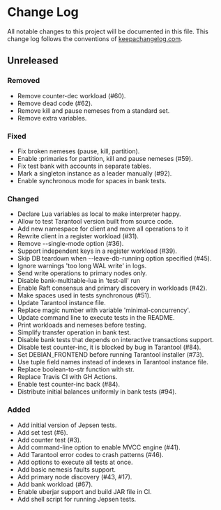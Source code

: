 # Change Log

All notable changes to this project will be documented in this file. This
change log follows the conventions of
[keepachangelog.com](https://keepachangelog.com/).

## Unreleased

### Removed

- Remove counter-dec workload (#60).
- Remove dead code (#62).
- Remove kill and pause nemeses from a standard set.
- Remove extra variables.

### Fixed

- Fix broken nemeses (pause, kill, partition).
- Enable :primaries for partition, kill and pause nemeses (#59).
- Fix test bank with accounts in separate tables.
- Mark a singleton instance as a leader manually (#92).
- Enable synchronous mode for spaces in bank tests.

### Changed

- Declare Lua variables as local to make interpreter happy.
- Allow to test Tarantool version built from source code.
- Add new namespace for client and move all operations to it
- Rewrite client in a register workload (#31).
- Remove --single-mode option (#36).
- Support independent keys in a register workload (#39).
- Skip DB teardown when --leave-db-running option specified (#45).
- Ignore warnings 'too long WAL write' in logs.
- Send write operations to primary nodes only.
- Disable bank-multitable-lua in 'test-all' run
- Enable Raft consensus and primary discovery in workloads (#42).
- Make spaces used in tests synchronous (#51).
- Update Tarantool instance file.
- Replace magic number with variable 'minimal-concurrency'.
- Update command line to execute tests in the README.
- Print workloads and nemeses before testing.
- Simplify transfer operation in bank test.
- Disable bank tests that depends on interactive transactions support.
- Disable test counter-inc, it is blocked by bug in Tarantool (#84).
- Set DEBIAN_FRONTEND before running Tarantool installer (#73).
- Use tuple field names instead of indexes in Tarantool instance file.
- Replace boolean-to-str function with str.
- Replace Travis CI with GH Actions.
- Enable test counter-inc back (#84).
- Distribute initial balances uniformly in bank tests (#94).

### Added

- Add initial version of Jepsen tests.
- Add set test (#6).
- Add counter test (#3).
- Add command-line option to enable MVCC engine (#41).
- Add Tarantool error codes to crash patterns (#46).
- Add options to execute all tests at once.
- Add basic nemesis faults support.
- Add primary node discovery (#43, #17).
- Add bank workload (#67).
- Enable uberjar support and build JAR file in CI.
- Add shell script for running Jepsen tests.
